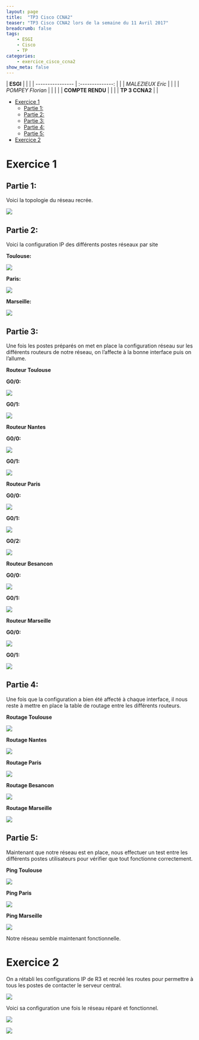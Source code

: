 ```yaml
---
layout: page
title:  "TP3 Cisco CCNA2"
teaser: "TP3 Cisco CCNA2 lors de la semaine du 11 Avril 2017"
breadcrumb: false
tags:
    - ESGI
    - Cisco
    - TP
categories:
    - exercice_cisco_ccna2
show_meta: false
---
```


| **ESGI**         |                  | |
| ---------------- | :--------------: | |
| *MALEZIEUX Eric* |                  | |
| *POMPEY Florian* |                  | |
|                  | **COMPTE RENDU** | |
|                  | **TP 3 CCNA2**   | |

<!-- TOC depthFrom:1 depthTo:6 withLinks:1 updateOnSave:1 orderedList:0 -->

- [Exercice 1](#exercice-1)
	- [Partie 1:](#partie-1)
	- [Partie 2:](#partie-2)
	- [Partie 3:](#partie-3)
	- [Partie 4:](#partie-4)
	- [Partie 5:](#partie-5)
- [Exercice 2](#exercice-2)

<!-- /TOC -->

# Exercice 1

## Partie 1:

Voici la topologie du réseau recrée.

![](http://portfolio.fpompey.com/images/ESGI/ESGI/TP_Cisco/TP3/Topologie-Exo1.pkt.png)


## Partie 2:

Voici la configuration IP des différents postes réseaux par site

**Toulouse:**

![](http://portfolio.fpompey.com/images/ESGI/ESGI/TP_Cisco/TP3/Conf-Toulouse.png)

**Paris:**

![](http://portfolio.fpompey.com/images/ESGI/ESGI/TP_Cisco/TP3/Conf-Paris.png)

**Marseille:**

![](http://portfolio.fpompey.com/images/ESGI/ESGI/TP_Cisco/TP3/Conf-Marseille.png)

## Partie 3:

Une fois les postes préparés on met en place la configuration réseau sur les différents routeurs de notre réseau, on l’affecte à la bonne interface puis on l’allume.

**Routeur Toulouse**

**G0/0:**

![](http://portfolio.fpompey.com/images/ESGI/ESGI/TP_Cisco/TP3/G0-Toulouse.png)

**G0/1:**

![](http://portfolio.fpompey.com/images/ESGI/ESGI/TP_Cisco/TP3/G1-Toulouse.png)

**Routeur Nantes**

**G0/0:**

![](http://portfolio.fpompey.com/images/ESGI/ESGI/TP_Cisco/TP3/G0-Nantes.png)

**G0/1:**

![](http://portfolio.fpompey.com/images/ESGI/ESGI/TP_Cisco/TP3/G1-Nantes.png)

**Routeur Paris**

**G0/0:**

![](http://portfolio.fpompey.com/images/ESGI/ESGI/TP_Cisco/TP3/G0-Paris.png)

**G0/1:**

![](http://portfolio.fpompey.com/images/ESGI/ESGI/TP_Cisco/TP3/G1-Paris.png)

**G0/2:**

![](http://portfolio.fpompey.com/images/ESGI/ESGI/TP_Cisco/TP3/G2-Paris.png)


**Routeur Besancon**

**G0/0:**

![](http://portfolio.fpompey.com/images/ESGI/ESGI/TP_Cisco/TP3/G0-Besancon.png)

**G0/1:**

![](http://portfolio.fpompey.com/images/ESGI/ESGI/TP_Cisco/TP3/G1-Besancon.png)


**Routeur Marseille**

**G0/0:**

![](http://portfolio.fpompey.com/images/ESGI/ESGI/TP_Cisco/TP3/G0-Marseille.png)

**G0/1:**

![](http://portfolio.fpompey.com/images/ESGI/ESGI/TP_Cisco/TP3/G1-Marseille.png)

## Partie 4:

Une fois que la configuration a bien été affecté à chaque interface, il nous reste à mettre en place la table de routage entre les différents routeurs.

**Routage Toulouse**

![](http://portfolio.fpompey.com/images/ESGI/ESGI/TP_Cisco/TP3/Routage-Toulouse.png)

**Routage Nantes**

![](http://portfolio.fpompey.com/images/ESGI/ESGI/TP_Cisco/TP3/Routage-Nantes.png)

**Routage Paris**

![](http://portfolio.fpompey.com/images/ESGI/ESGI/TP_Cisco/TP3/Routage-Paris.png)

**Routage Besancon**

![](http://portfolio.fpompey.com/images/ESGI/ESGI/TP_Cisco/TP3/Routage-Besancon.png)

**Routage Marseille**

![](http://portfolio.fpompey.com/images/ESGI/ESGI/TP_Cisco/TP3/Routage-Marseille.png)

## Partie 5:

Maintenant que notre réseau est en place, nous effectuer un test entre les différents postes utilisateurs pour vérifier que tout fonctionne correctement.

**Ping Toulouse**

![](http://portfolio.fpompey.com/images/ESGI/ESGI/TP_Cisco/TP3/Ping-Toulouse.png)

**Ping Paris**

![](http://portfolio.fpompey.com/images/ESGI/ESGI/TP_Cisco/TP3/Ping-Paris.png)

**Ping Marseille**

![](http://portfolio.fpompey.com/images/ESGI/ESGI/TP_Cisco/TP3/Ping-Marseille.png)


Notre réseau semble maintenant fonctionnelle.


# Exercice 2

On a rétabli les configurations IP de R3 et recréé les routes pour permettre à tous les postes de contacter le serveur central.

![](http://portfolio.fpompey.com/images/ESGI/ESGI/TP_Cisco/TP3/R3_show_run.png)

Voici sa configuration une fois le réseau réparé et fonctionnel.

![](http://portfolio.fpompey.com/images/ESGI/ESGI/TP_Cisco/TP3/ping_PC3_Serveur.png)

![](http://portfolio.fpompey.com/images/ESGI/ESGI/TP_Cisco/TP3/ping_PC4_Serveur.png)
